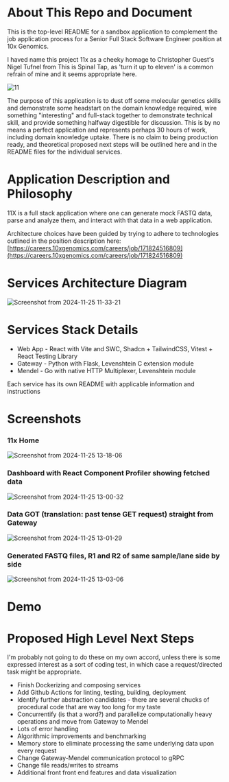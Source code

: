 # About This Repo and Document
This is the top-level README for a sandbox application to complement the job application process for a Senior Full Stack Software Engineer position at 10x Genomics.

I haved name this project 11x as a cheeky homage to Christopher Guest's Nigel Tufnel from This is Spinal Tap, as 'turn it up to eleven' is a common refrain of mine and it seems appropriate here.

![11](https://github.com/user-attachments/assets/4114c07e-8dec-4a7e-8c7e-1cc7c291bfb7)

The purpose of this application is to dust off some molecular genetics skills and demonstrate some headstart on the domain knowledge required, wire something "interesting" and full-stack together to demonstrate technical skill, and provide something halfway digestible for discussion. This is by no means a perfect application and represents perhaps 30 hours of work, including domain knowledge uptake. There is no claim to being production ready, and theoretical proposed next steps will be outlined here and in the README files for the individual services. 

# Application Description and Philosophy
11X is a full stack application where one can generate mock FASTQ data, parse and analyze them, and interact with that data in a web application. 

Architecture choices have been guided by trying to adhere to technologies outlined in the position description here: [https://careers.10xgenomics.com/careers/job/171824516809](https://careers.10xgenomics.com/careers/job/171824516809)

# Services Architecture Diagram
![Screenshot from 2024-11-25 11-33-21](https://github.com/user-attachments/assets/61b11317-e2ab-45cb-8e54-de1d5c1a7901)

# Services Stack Details
- Web App - React with Vite and SWC, Shadcn + TailwindCSS, Vitest + React Testing Library
- Gateway - Python with Flask, Levenshtein C extension module
- Mendel - Go with native HTTP Multiplexer, Levenshtein module

Each service has its own README with applicable information and instructions

# Screenshots

### 11x Home
![Screenshot from 2024-11-25 13-18-06](https://github.com/user-attachments/assets/706356a8-d8aa-45bc-83f7-747a9904245c)

### Dashboard with React Component Profiler showing fetched data
![Screenshot from 2024-11-25 13-00-32](https://github.com/user-attachments/assets/c9b09d91-6597-4e6d-8d47-a9f37bd118a9)

### Data GOT (translation: past tense GET request) straight from Gateway
![Screenshot from 2024-11-25 13-01-29](https://github.com/user-attachments/assets/abd171af-c3c2-4543-83f0-8404edb2231c)

### Generated FASTQ files, R1 and R2 of same sample/lane side by side
![Screenshot from 2024-11-25 13-03-06](https://github.com/user-attachments/assets/ba664a59-669b-4f0f-8f73-20b5d738c959)

# Demo 

# Proposed High Level Next Steps
I'm probably not going to do these on my own accord, unless there is some expressed interest as a sort of coding test, in which case a request/directed task might be appropriate.
- Finish Dockerizing and composing services
- Add Github Actions for linting, testing, building, deployment
- Identify further abstraction candidates - there are several chucks of procedural code that are way too long for my taste
- Concurrentify (is that a word?) and parallelize computationally heavy operations and move from Gateway to Mendel
- Lots of error handling
- Algorithmic improvements and benchmarking
- Memory store to eliminate processing the same underlying data upon every request
- Change Gateway-Mendel communication protocol to gRPC
- Change file reads/writes to streams
- Additional front front end features and data visualization



